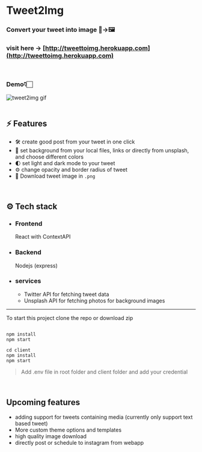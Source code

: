 # Tweet2Img

### Convert your tweet into image 🐤&#8594;🖼️

### visit here &#8594; [http://tweettoimg.herokuapp.com](http://tweettoimg.herokuapp.com)

<br />

### Demo👇🏻

<img src="client/src/assets/tweetimg.gif" alt="tweet2img gif"  >

<br />
<br />

## ⚡ Features

-  🛠 create good post from your tweet in one click
-  🌈 set background from your local files, links or directly from unsplash, and choose different colors
-  🌓 set light and dark mode to your tweet
-  ⚙️ change opacity and border radius of tweet
-  💾 Download tweet image in `.png`

<br/>

## ⚙️ Tech stack

-  ### Frontend

   React with ContextAPI

-  ### Backend

   Nodejs (express)

-  ### services
   -  Twitter API for fetching tweet data
   -  Unsplash API for fetching photos for background images

---

To start this project clone the repo or download zip

```shell

npm install
npm start

cd client
npm install
npm start
```

> Add .env file in root folder and client folder and add your credential

<br />

## Upcoming features

-  adding support for tweets containing media (currently only support text based tweet)
-  More custom theme options and templates
-  high quality image download
-  directly post or schedule to instagram from webapp
